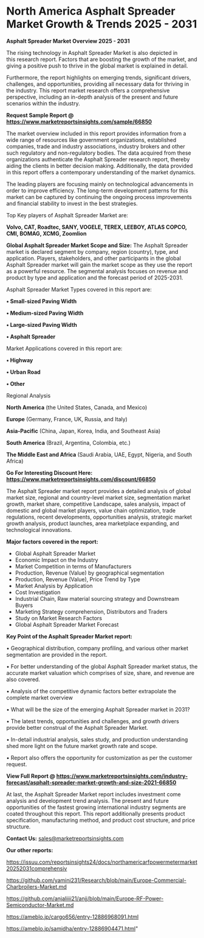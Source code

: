 # North America Asphalt Spreader Market Growth & Trends 2025 - 2031

<Strong> Asphalt Spreader Market Overview 2025 - 2031</strong>

The rising technology in Asphalt Spreader Market is also depicted in this research report. Factors that are boosting the growth of the market, and giving a positive push to thrive in the global market is explained in detail.

Furthermore, the report highlights on emerging trends, significant drivers, challenges, and opportunities, providing all necessary data for thriving in the industry. This report market research offers a comprehensive perspective, including an in-depth analysis of the present and future scenarios within the industry.

<strong>Request Sample Report @ <a href=https://www.marketreportsinsights.com/sample/66850>https://www.marketreportsinsights.com/sample/66850</a></strong>

The market overview included in this report provides information from a wide range of resources like government organizations, established companies, trade and industry associations, industry brokers and other such regulatory and non-regulatory bodies. The data acquired from these organizations authenticate the Asphalt Spreader research report, thereby aiding the clients in better decision making. Additionally, the data provided in this report offers a contemporary understanding of the market dynamics.

The leading players are focusing mainly on technological advancements in order to improve efficiency. The long-term development patterns for this market can be captured by continuing the ongoing process improvements and financial stability to invest in the best strategies.

Top Key players of Asphalt Spreader Market are:

<strong>Volvo, CAT, Roadtec, SANY, VOGELE, TEREX, LEEBOY, ATLAS COPCO, CMI, BOMAG, XCMG, Zoomlion</strong>

<strong><b>Global Asphalt Spreader Market Scope and Size:</b></strong>
The Asphalt Spreader market is declared segment by company, region (country), type, and application. Players, stakeholders, and other participants in the global Asphalt Spreader market will gain the market scope as they use the report as a powerful resource. The segmental analysis focuses on revenue and product by type and application and the forecast period of 2025-2031.

Asphalt Spreader Market Types covered in this report are:

<strong>• Small-sized Paving Width

• Medium-sized Paving Width

• Large-sized Paving Width

• Asphalt Spreader</strong>

Market Applications covered in this report are:

<strong>• Highway

• Urban Road

• Other</strong> 

Regional Analysis

<strong>North America</strong> (the United States, Canada, and Mexico)

<strong>Europe</strong> (Germany, France, UK, Russia, and Italy)

<strong>Asia-Pacific</strong> (China, Japan, Korea, India, and Southeast Asia)

<strong>South America</strong> (Brazil, Argentina, Colombia, etc.)

<strong>The Middle East and Africa</strong> (Saudi Arabia, UAE, Egypt, Nigeria, and South Africa)

<strong>Go For Interesting Discount Here: <a href=https://www.marketreportsinsights.com/discount/66850>https://www.marketreportsinsights.com/discount/66850</a></strong>

The Asphalt Spreader market report provides a detailed analysis of global market size, regional and country-level market size, segmentation market growth, market share, competitive Landscape, sales analysis, impact of domestic and global market players, value chain optimization, trade regulations, recent developments, opportunities analysis, strategic market growth analysis, product launches, area marketplace expanding, and technological innovations.

<strong><b>Major factors covered in the report:</b></strong>
<ul>
  <li>Global Asphalt Spreader Market </li>
  <li>Economic Impact on the Industry</li>
  <li>Market Competition in terms of Manufacturers</li>
  <li>Production, Revenue (Value) by geographical segmentation</li>
  <li>Production, Revenue (Value), Price Trend by Type</li>
  <li>Market Analysis by Application</li>
  <li>Cost Investigation</li>
  <li>Industrial Chain, Raw material sourcing strategy and Downstream Buyers</li>
  <li>Marketing Strategy comprehension, Distributors and Traders</li>
  <li>Study on Market Research Factors</li>
  <li>Global Asphalt Spreader Market Forecast</li>
</ul>

<strong><b>Key Point of the Asphalt Spreader Market report:</b></strong>

• Geographical distribution, company profiling, and various other market segmentation are provided in the report.

• For better understanding of the global Asphalt Spreader market status, the accurate market valuation which comprises of size, share, and revenue are also covered.

• Analysis of the competitive dynamic factors better extrapolate the complete market overview

• What will be the size of the emerging Asphalt Spreader market in 2031?

• The latest trends, opportunities and challenges, and growth drivers provide better construal of the Asphalt Spreader Market.

• In-detail industrial analysis, sales study, and production understanding shed more light on the future market growth rate and scope.

• Report also offers the opportunity for customization as per the customer request.

<strong><b>View Full Report @ <a href=https://www.marketreportsinsights.com/industry-forecast/asphalt-spreader-market-growth-and-size-2021-66850>https://www.marketreportsinsights.com/industry-forecast/asphalt-spreader-market-growth-and-size-2021-66850</a></b></strong>


At last, the Asphalt Spreader Market report includes investment come analysis and development trend analysis. The present and future opportunities of the fastest growing international industry segments are coated throughout this report. This report additionally presents product specification, manufacturing method, and product cost structure, and price structure.

<strong>Contact Us:</strong>
sales@marketreportsinsights.com

<strong>Our other reports:</strong>

<a href=https://issuu.com/reportsinsights24/docs/northamericarfpowermetermarket20252031comprehensiv>https://issuu.com/reportsinsights24/docs/northamericarfpowermetermarket20252031comprehensiv</a>

<a href=https://github.com/yamini231/Research/blob/main/Europe-Commercial-Charbroilers-Market.md>https://github.com/yamini231/Research/blob/main/Europe-Commercial-Charbroilers-Market.md</a>

<a href=https://github.com/anjaliiii21/anjj/blob/main/Europe-RF-Power-Semiconductor-Market.md>https://github.com/anjaliiii21/anjj/blob/main/Europe-RF-Power-Semiconductor-Market.md</a>

<a href=https://ameblo.jp/cargo656/entry-12886968091.html>https://ameblo.jp/cargo656/entry-12886968091.html</a>

<a href=https://ameblo.jp/samidha/entry-12886904471.html>https://ameblo.jp/samidha/entry-12886904471.html</a>"
